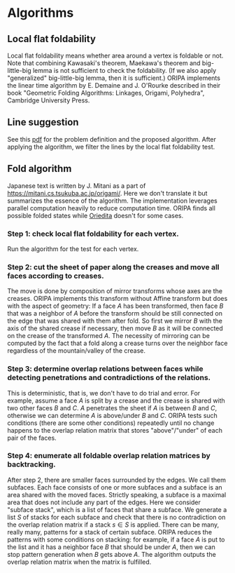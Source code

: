 # Algorithms

## Local flat foldability

Local flat foldability means whether area around a vertex is foldable or not.
Note that combining Kawasaki's theorem, Maekawa's theorem and big-little-big lemma
is not sufficient to check the foldability. (If we also apply "generalized" big-little-big lemma,
then it is sufficient.)
ORIPA implements the linear time algorithm by E. Demaine and J. O'Rourke
described in their book "Geometric Folding Algorithms: Linkages, Origami, Polyhedra",
Cambridge University Press.

## Line suggestion

See this [pdf](https://github.com/oripa/oripa/files/9242593/flatten_by_kawasaki_theorem.pdf)
for the problem definition and the proposed algorithm.
After applying the algorithm, we filter the lines by the local flat foldability test.

## Fold algorithm

Japanese text is written by J. Mitani as a part of https://mitani.cs.tsukuba.ac.jp/origami/.
Here we don't translate it but summarizes the essence of the algorithm.
The implementation leverages parallel computation heavily to reduce computation time.
ORIPA finds all possible folded states while [Oriedita](https://github.com/oriedita/oriedita) doesn't for some cases.

### Step 1: check local flat foldability for each vertex.

Run the algorithm for the test for each vertex.

### Step 2: cut the sheet of paper along the creases and move all faces according to creases. 

The move is done by composition of mirror transforms whose axes are the creases.
ORIPA implements this transform without Affine transform but does with the aspect of geometry:
If a face $A$ has been transformed, then face $B$ that was a neighbor of $A$ before the transform
should be still connected on the edge that was shared with them after fold.
So first we mirror $B$ with the axis of the shared crease if necessary,
then move $B$ as it will be connected on the crease of the transformed $A$.
The necessity of mirroring can be computed by the fact that a fold along a crease turns over the neighbor face
regardless of the mountain/valley of the crease.

### Step 3: determine overlap relations between faces while detecting penetrations and contradictions of the relations.

This is deterministic, that is, we don't have to do trial and error.
For example, assume a face $A$ is split by a crease and the crease is shared with two other faces
$B$ and $C$. $A$ penetrates the sheet if $A$ is between $B$ and $C$, otherwise we can determine 
$A$ is above/under $B$ and $C$.
ORIPA tests such conditions (there are some other conditions) repeatedly 
until no change happens to the overlap relation matrix that stores "above"/"under" of each pair of the faces.

### Step 4: enumerate all foldable overlap relation matrices by backtracking.

After step 2, there are smaller faces surrounded by the edges. We call them subfaces.
Each face consists of one or more subfaces and a subface is an area shared with the moved faces.
Strictly speaking, a subface is a maximal area that does not include any part of the edges.
Here we consider "subface stack", which is a list of faces that share a subface. 
We generate a list $S$ of stacks for each subface and 
check that there is no contradiction on the overlap relation matrix
if a stack $s \in S$ is applied.
There can be many, really many, patterns for a stack of certain subface. ORIPA reduces the patterns with
some conditions on stacking: for example, if a face $A$ is put to the list and it has a neighbor face $B$
that should be under $A$, then we can stop pattern generation when $B$ gets above $A$.
The algorithm outputs the overlap relation matrix when the matrix is fulfilled.
